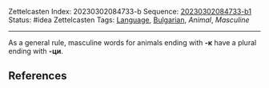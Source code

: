 Zettelcasten Index: 20230302084733-b
Sequence: [20230302084733-b1](20230302084733-b1.md)
Status: #idea
Zettelcasten Tags: [Language](../map-of-content/Language.md), [Bulgarian](../map-of-content/Bulgarian.md), *Animal*, *Masculine*

---

As a general rule, masculine words for animals ending with **-к** have a plural ending with **-ци**. 

## References
